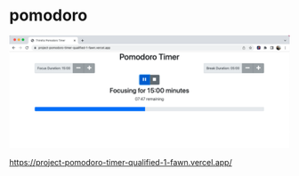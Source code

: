 # pomodoro

<img src="Pomodoro.png" width="700px" />




https://project-pomodoro-timer-qualified-1-fawn.vercel.app/
